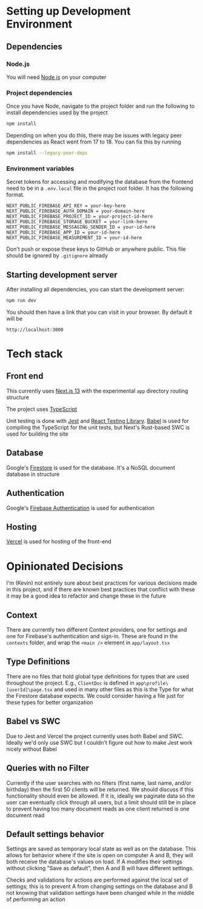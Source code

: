 # Setting up Development Environment

## Dependencies

### Node.js

You will need [Node.js](https://nodejs.org/en/) on your computer

### Project dependencies

Once you have Node, navigate to the project folder and run the following to install dependencies used by the project

```bash
npm install
```

Depending on when you do this, there may be issues with legacy peer dependencies as React went from 17 to 18. You can fix this by running

```bash
npm install --legacy-peer-deps
```

### Environment variables

Secret tokens for accessing and modifying the database from the frontend need to be in a `.env.local` file in the project root folder. It has the following format.

```
NEXT_PUBLIC_FIREBASE_API_KEY = your-key-here
NEXT_PUBLIC_FIREBASE_AUTH_DOMAIN = your-domain-here
NEXT_PUBLIC_FIREBASE_PROJECT_ID = your-project-id-here
NEXT_PUBLIC_FIREBASE_STORAGE_BUCKET = your-link-here
NEXT_PUBLIC_FIREBASE_MESSAGING_SENDER_ID = your-id-here
NEXT_PUBLIC_FIREBASE_APP_ID = your-id-here
NEXT_PUBLIC_FIREBASE_MEASUREMENT_ID = your-id-here
```

Don't push or expose these keys to GitHub or anywhere public. This file should be ignored by `.gitignore` already

## Starting development server

After installing all dependencies, you can start the development server:

```bash
npm run dev
```

You should then have a link that you can visit in your browser. By default it will be

```
http://localhost:3000
```

# Tech stack

## Front end

This currently uses [Next.js 13](https://nextjs.org/) with the experimental `app` directory routing structure

The project uses [TypeScript](https://www.typescriptlang.org/)

Unit testing is done with [Jest](https://jestjs.io/) and [React Testing Library](https://testing-library.com/docs/react-testing-library/intro/). [Babel](https://babeljs.io/) is used for compiling the TypeScript for the unit tests, but Next's Rust-based SWC is used for building the site

## Database

Google's [Firestore](https://cloud.google.com/firestore) is used for the database. It's a NoSQL document database in structure

## Authentication

Google's [Firebase Authentication](https://firebase.google.com/products/auth) is used for authentication

## Hosting

[Vercel](https://vercel.com/) is used for hosting of the front-end

# Opinionated Decisions

I'm (Kevin) not entirely sure about best practices for various decisions made in this project, and if there are known best practices that conflict with these it may be a good idea to refactor and change these in the future

## Context

There are currently two different Context providers, one for settings and one for Firebase's authentication and sign-in. These are found in the `contexts` folder, and wrap the `<main />` element in `app/layout.tsx`

## Type Definitions

There are no files that hold global type definitions for types that are used throughout the project. E.g., `ClientDoc` is defined in `app\profile\[userId]\page.tsx` and used in many other files as this is the Type for what the Firestore database expects. We could consider having a file just for these types for better organization

## Babel vs SWC

Due to Jest and Vercel the project currently uses both Babel and SWC. Ideally we'd only use SWC but I couldn't figure out how to make Jest work nicely without Babel

## Queries with no Filter

Currently if the user searches with no filters (first name, last name, and/or birthday) then the first 50 clients will be returned. We should discuss if this functionality should even be allowed. If it is, ideally we paginate data so the user can eventually click through all users, but a limit should still be in place to prevent having too many document reads as one client returned is one document read

## Default settings behavior

Settings are saved as temporary local state as well as on the database. This allows for behavior where if the site is open on computer A and B, they will both receive the database's values on load. If A modifies their settings without clicking "Save as default", then A and B will have different settings.

Checks and validations for actions are performed against the local set of settings; this is to prevent A from changing settings on the database and B not knowing that validation settings have been changed while in the middle of performing an action
